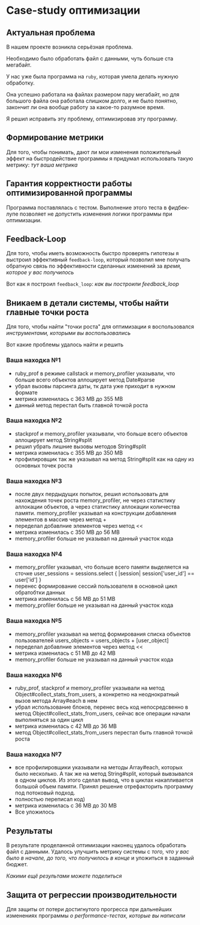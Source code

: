 # Case-study оптимизации

## Актуальная проблема
В нашем проекте возникла серьёзная проблема.

Необходимо было обработать файл с данными, чуть больше ста мегабайт.

У нас уже была программа на `ruby`, которая умела делать нужную обработку.

Она успешно работала на файлах размером пару мегабайт, но для большого файла она работала слишком долго, и не было понятно, закончит ли она вообще работу за какое-то разумное время.

Я решил исправить эту проблему, оптимизировав эту программу.

## Формирование метрики
Для того, чтобы понимать, дают ли мои изменения положительный эффект на быстродействие программы я придумал использовать такую метрику: *тут ваша метрика*

## Гарантия корректности работы оптимизированной программы
Программа поставлялась с тестом. Выполнение этого теста в фидбек-лупе позволяет не допустить изменения логики программы при оптимизации.

## Feedback-Loop
Для того, чтобы иметь возможность быстро проверять гипотезы я выстроил эффективный `feedback-loop`, который позволил мне получать обратную связь по эффективности сделанных изменений за *время, которое у вас получилось*

Вот как я построил `feedback_loop`: *как вы построили feedback_loop*

## Вникаем в детали системы, чтобы найти главные точки роста
Для того, чтобы найти "точки роста" для оптимизации я воспользовался *инструментами, которыми вы воспользовались*

Вот какие проблемы удалось найти и решить

### Ваша находка №1
- ruby_prof в режиме callstack и memory_profiler указывали, что больше всего объектов аллоцирует метод Date#parse
- убрал вызовы парсинга даты, тк дата уже приходит в нужном формате
- метрика изменилась с 363 MB до 355 MB
- данный метод перестал быть главной точкой роста

### Ваша находка №2
- stackprof и memory_profiler указывали, что больше всего объектов аллоцирует метод String#split
- решил убрать лишние вызовы методов String#split
- метрика изменилась с 355 MB до 350 MB
- профилировщик так же указывал на метод String#split как на одну из основных точек роста

### Ваша находка №3
- после двух пердыдущих попыток, решил использовать для нахождения точек роста memory_profiler, не через статистику аллокации объектов, а через статистику аллокации количества памяти. memory_profiler указывал на конструкции добавления элементов в массив через метод +  
- переделал добавлние элементов через метод << 
- метрика изменилась с 350 MB до 56 MB
- memory_profiler больше не указывал на данный участок кода

### Ваша находка №4
- memory_profiler указывал, что больше всего памяти выделяется на сточке user_sessions = sessions.select { |session| session['user_id'] == user['id'] }
- перенес формирование сессий пользователя в основной цикл обратобтки данных
- метрика изменилась с 56 MB до 51 MB
- memory_profiler больше не указывал на данный участок кода

### Ваша находка №5
- memory_profiler указывал на метод формирования списка объектов пользователей users_objects = users_objects + [user_object]
- переделал добавлние элементов через метод <<
- метрика изменилась с 51 MB до 42 MB
- memory_profiler больше не указывал на данный участок кода

### Ваша находка №6
- ruby_prof, stackprof и memory_profiler указывали на метод Object#collect_stats_from_users, а конкретно на неоднократный вызов метода Array#each в нем
- убрал использование блоков, перенес весь код непосредсвенно в метод Object#collect_stats_from_users, сейчас все операции начали выполняться за один цикл
- метрика изменилась с 42 MB до 36 MB
- метод Object#collect_stats_from_users перестал быть главной точкой роста


### Ваша находка №7
- все профилировщики указывали на методы Array#each, которых было несколько. А так же на метод String#split, который вывзывался в одном циклов. Из этого сделал вывод, что в циклах накапливается большой объем памяти. Принял решение отрефакторить программу под потоковый подход. 
- полностью переписал код)
- метрика изменилась с 36 MB до 30 MB
- Все уложилось

## Результаты
В результате проделанной оптимизации наконец удалось обработать файл с данными.
Удалось улучшить метрику системы с *того, что у вас было в начале, до того, что получилось в конце* и уложиться в заданный бюджет.

*Какими ещё результами можете поделиться*

## Защита от регрессии производительности
Для защиты от потери достигнутого прогресса при дальнейших изменениях программы *о performance-тестах, которые вы написали*
